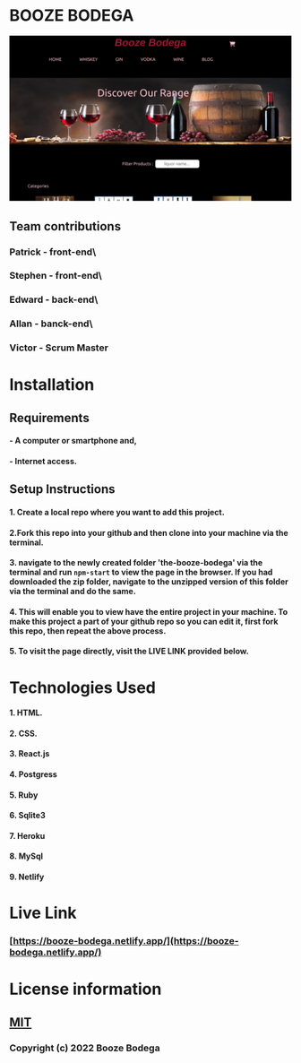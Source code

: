 # BOOZE BODEGA

![Whole app](src/images/boozed.png?raw=true "Booze Bodega")

## Team contributions

### Patrick - front-end\
### Stephen - front-end\
### Edward  - back-end\
### Allan   - banck-end\
### Victor  - Scrum Master

# Installation

## Requirements
#### - A computer or smartphone and,
#### - Internet access.

## Setup Instructions

#### 1. Create a local repo where you want to add this project.
#### 2.Fork this repo into your github and then clone into your machine via the terminal.

#### 3. navigate to the newly created folder 'the-booze-bodega' via the terminal and run `npm-start` to view the page in the browser. If you had downloaded the zip folder, navigate to the unzipped version of this folder via the terminal and do the same.
#### 4. This will enable you to view have the entire project in your machine. To make this project a part of your github repo so you can edit it, first fork this repo, then repeat the above process.
#### 5. To visit the page directly, visit the LIVE LINK provided below.

# Technologies Used

#### 1. HTML.
#### 2. CSS.
#### 3. React.js
#### 4. Postgress
#### 5. Ruby
#### 6. Sqlite3
#### 7. Heroku
#### 8. MySql
#### 9. Netlify

# Live Link  
### [https://booze-bodega.netlify.app/](https://booze-bodega.netlify.app/)


# License information

## [MIT](LICENCE)

### Copyright (c) 2022 Booze Bodega
